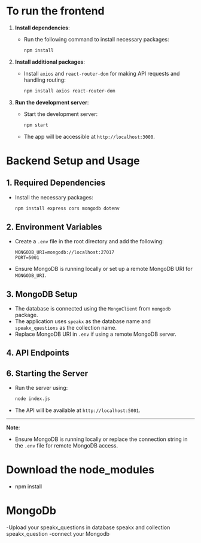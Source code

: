 # To run the frontend

1. **Install dependencies**:
   - Run the following command to install necessary packages:
     ```bash
     npm install
     ```

2. **Install additional packages**:
   - Install `axios` and `react-router-dom` for making API requests and handling routing:
     ```bash
     npm install axios react-router-dom
     ```

3. **Run the development server**:
   - Start the development server:
     ```bash
     npm start
     ```
   - The app will be accessible at `http://localhost:3000`.


# Backend Setup and Usage

## 1. **Required Dependencies**
   - Install the necessary packages:
     ```bash
     npm install express cors mongodb dotenv
     ```

## 2. **Environment Variables**
   - Create a `.env` file in the root directory and add the following:
     ```
     MONGODB_URI=mongodb://localhost:27017
     PORT=5001
     ```
   - Ensure MongoDB is running locally or set up a remote MongoDB URI for `MONGODB_URI`.

## 3. **MongoDB Setup**
   - The database is connected using the `MongoClient` from `mongodb` package.
   - The application uses `speakx` as the database name and `speakx_questions` as the collection name.
   - Replace MongoDB URI in `.env` if using a remote MongoDB server.

## 4. **API Endpoints**


## 6. **Starting the Server**
   - Run the server using:
     ```bash
     node index.js
     ```
   - The API will be available at `http://localhost:5001`.

---

**Note**:
- Ensure MongoDB is running locally or replace the connection string in the `.env` file for remote MongoDB access.

# Download the node_modules 
   - npm install

# MongoDb
   -Upload your speakx_questions in database speakx and collection speakx_question
   -connect your Mongodb
